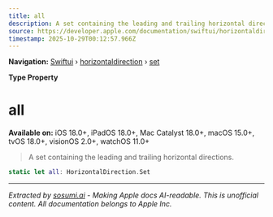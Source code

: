 ```yaml
---
title: all
description: A set containing the leading and trailing horizontal directions.
source: https://developer.apple.com/documentation/swiftui/horizontaldirection/set/all
timestamp: 2025-10-29T00:12:57.966Z
---
```


**Navigation:** [Swiftui](/documentation/swiftui) › [horizontaldirection](/documentation/swiftui/horizontaldirection) › [set](/documentation/swiftui/horizontaldirection/set)

**Type Property**

# all

**Available on:** iOS 18.0+, iPadOS 18.0+, Mac Catalyst 18.0+, macOS 15.0+, tvOS 18.0+, visionOS 2.0+, watchOS 11.0+

> A set containing the leading and trailing horizontal directions.

```swift
static let all: HorizontalDirection.Set
```

---

*Extracted by [sosumi.ai](https://sosumi.ai) - Making Apple docs AI-readable.*
*This is unofficial content. All documentation belongs to Apple Inc.*
